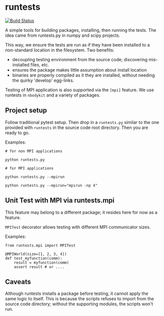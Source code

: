 # runtests

[![Build Status](https://travis-ci.org/rainwoodman/runtests.svg?branch=master)](https://travis-ci.org/rainwoodman/runtests)

A simple tools for building packages, installing, then running the tests.
The idea came from runtests.py in numpy and scipy projects.

This way, we ensure the tests are run as if they have been installed to a non-standard
location in the filesystem. Two benefits:

- decoupling testing environment from the source code; discovering mis-installed files, etc.
- ensures the package makes little assumption about install location
- binaries are properly compiled as it they are installed, without needing the quirky 'develop' egg-links.

Testing of MPI application is also supported via the `[mpi]` feature.
We use runtests in `nbodykit` and a variety of packages.

## Project setup

Follow traditional pytest setup. Then drop in a `runtests.py` similar to the one provided
with `runtests` in the source code root directory. Then you are ready to go.

Examples:

    # for non MPI applications

    python runtests.py

    # for MPI applications

    python runtests.py --mpirun

    python runtests.py --mpirun="mpirun -np 4"


## Unit Test with MPI via runtests.mpi

This feature may belong to a different package; it resides here for now as a feature.

`MPITest` decorator allows testing with different MPI communicator sizes.

Examples:

    from runtests.mpi import MPITest

    @MPIWorld(size=[1, 2, 3, 4])
    def test_myfunction(comm):
        result = myfunction(comm)
        assert result # or ....


## Caveats

Although runtests installs a package before testing, it cannot apply the same
logic to itself.
This is because the scripts refuses to import from the source code directory;
without the supporting modules, the scripts won't run.


